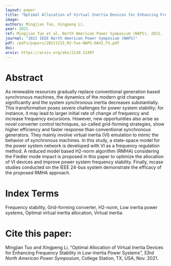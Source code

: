 ```yaml
---
layout: paper
title: "Optimal Allocation of Virtual Inertia Devices for Enhancing Frequency Stability in Low-Inertia Power Systems"
image: 
authors: Mingjian Tuo, Xingpeng Li.
year: 2021
ref: Mingjian Tuo et al, North American Power Symposium (NAPS), 2021. 
journal: "2021 IEEE North American Power Symposium (NAPS)"
pdf: /pdfs/papers/20211115_MJ-Tuo-NAPS-OAVI_FS.pdf
doi: 
arxiv: https://arxiv.org/abs/2110.11497
---
```


# Abstract
As renewable resources gradually replace conventional generation based synchronous machines, the dynamics of the modern grid changes significantly and the system synchronous inertia decreases substantially. This transformation poses severe challenges for power system stability; for instance, it may lead to larger initial rate of change of frequency and increase frequency excursions. However, new opportunities also arise as novel converter control techniques, so-called grid-forming strategies, show higher efficiency and faster response than conventional synchronous generators. They mainly involve virtual inertia (VI) emulation to mimic the behavior of synchronous machines. In this study, a state-space model for the power system network is developed with VI as a frequency regulation method. A reduced model based H2-norm algorithm (RMHA) considering the Fiedler mode impact is proposed in this paper to optimize the allocation of VI devices and improve power system frequency stability. Finally, mcase studies conducted on the IEEE 24-bus system demonstrate the efficacy of the proposed RMHA approach.

# Index Terms
Frequency stability, Grid-forming converter, H2-norm, Low inertia power systems, Optimal virtual inertia allocation, Virtual inertia.

# Cite this paper:
Mingjian Tuo and Xingpeng Li, “Optimal Allocation of Virtual Inertia Devices for Enhancing Frequency Stability in Low-Inertia Power Systems”, *53rd North American Power Symposium*, College Station, TX, USA, Nov. 2021.